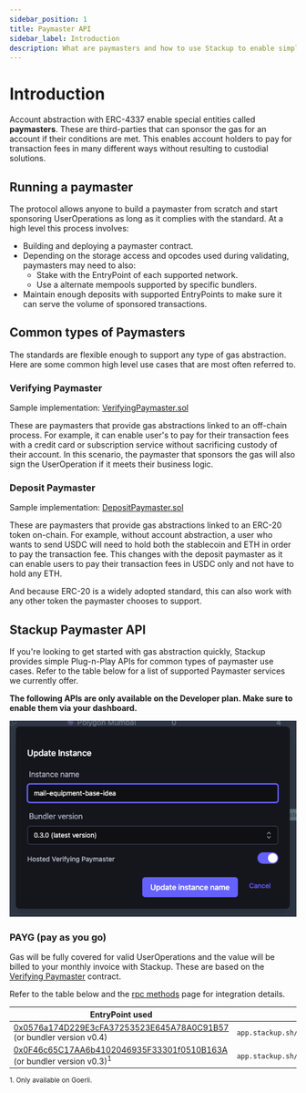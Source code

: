 ```yaml
---
sidebar_position: 1
title: Paymaster API
sidebar_label: Introduction
description: What are paymasters and how to use Stackup to enable simple access to gasless transactions for your ERC-4337 accounts.
---
```


# Introduction

Account abstraction with ERC-4337 enable special entities called **paymasters**. These are third-parties that can sponsor the gas for an account if their conditions are met. This enables account holders to pay for transaction fees in many different ways without resulting to custodial solutions.

## Running a paymaster

The protocol allows anyone to build a paymaster from scratch and start sponsoring UserOperations as long as it complies with the standard. At a high level this process involves:

- Building and deploying a paymaster contract.
- Depending on the storage access and opcodes used during validating, paymasters may need to also:
  - Stake with the EntryPoint of each supported network.
  - Use a alternate mempools supported by specific bundlers.
- Maintain enough deposits with supported EntryPoints to make sure it can serve the volume of sponsored transactions.

## Common types of Paymasters

The standards are flexible enough to support any type of gas abstraction. Here are some common high level use cases that are most often referred to.

### Verifying Paymaster

Sample implementation: [VerifyingPaymaster.sol](https://github.com/eth-infinitism/account-abstraction/blob/develop/contracts/samples/VerifyingPaymaster.sol)

These are paymasters that provide gas abstractions linked to an off-chain process. For example, it can enable user's to pay for their transaction fees with a credit card or subscription service without sacrificing custody of their account. In this scenario, the paymaster that sponsors the gas will also sign the UserOperation if it meets their business logic.

### Deposit Paymaster

Sample implementation: [DepositPaymaster.sol](https://github.com/eth-infinitism/account-abstraction/blob/develop/contracts/samples/DepositPaymaster.sol)

These are paymasters that provide gas abstractions linked to an ERC-20 token on-chain. For example, without account abstraction, a user who wants to send USDC will need to hold both the stablecoin and ETH in order to pay the transaction fee. This changes with the deposit paymaster as it can enable users to pay their transaction fees in USDC only and not have to hold any ETH.

And because ERC-20 is a widely adopted standard, this can also work with any other token the paymaster chooses to support.

## Stackup Paymaster API

If you're looking to get started with gas abstraction quickly, Stackup provides simple Plug-n-Play APIs for common types of paymaster use cases. Refer to the table below for a list of supported Paymaster services we currently offer.

**The following APIs are only available on the Developer plan. Make sure to enable them via your dashboard.**

![Enable hosted Paymaster API](../../../static/img/enable-hosted-paymaster-api.png)

### PAYG (pay as you go)

Gas will be fully covered for valid UserOperations and the value will be billed to your monthly invoice with Stackup. These are based on the [Verifying Paymaster](#verifying-paymaster) contract.

Refer to the table below and the [rpc methods](./rpc-methods) page for integration details.

| EntryPoint used                                                                                                                                              | RPC endpoint                                     |
| ------------------------------------------------------------------------------------------------------------------------------------------------------------ | ------------------------------------------------ |
| [0x0576a174D229E3cFA37253523E645A78A0C91B57](https://blockscan.com/address/0x0576a174D229E3cFA37253523E645A78A0C91B57) (or bundler version v0.4)             | `app.stackup.sh/api/v2/paymaster/payg/<API_KEY>` |
| [0x0F46c65C17AA6b4102046935F33301f0510B163A](https://blockscan.com/address/0x0F46c65C17AA6b4102046935F33301f0510B163A) (or bundler version v0.3)<sup>1</sup> | `app.stackup.sh/api/v1/paymaster/payg/<API_KEY>` |

<sup>1. Only available on Goerli.</sup>
